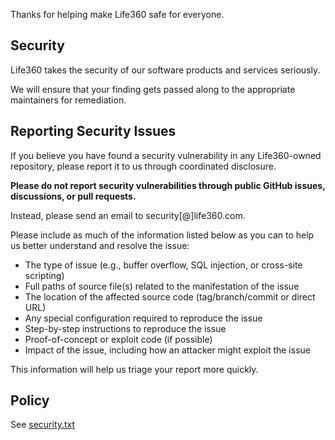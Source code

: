 Thanks for helping make Life360 safe for everyone.

## Security

Life360 takes the security of our software products and services seriously.

We will ensure that your finding gets passed along to the appropriate maintainers for remediation.

## Reporting Security Issues

If you believe you have found a security vulnerability in any Life360-owned repository, please report it to us through coordinated disclosure.

**Please do not report security vulnerabilities through public GitHub issues, discussions, or pull requests.**

Instead, please send an email to security[@]life360.com.

Please include as much of the information listed below as you can to help us better understand and resolve the issue:

  * The type of issue (e.g., buffer overflow, SQL injection, or cross-site scripting)
  * Full paths of source file(s) related to the manifestation of the issue
  * The location of the affected source code (tag/branch/commit or direct URL)
  * Any special configuration required to reproduce the issue
  * Step-by-step instructions to reproduce the issue
  * Proof-of-concept or exploit code (if possible)
  * Impact of the issue, including how an attacker might exploit the issue

This information will help us triage your report more quickly.

## Policy

See [security.txt](https://www.life360.com/.well-known/security.txt)
